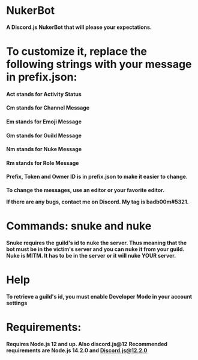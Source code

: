 # NukerBot
**A Discord.js NukerBot that will please your expectations.**

# To customize it, replace the following strings with your message in prefix.json:
#### Act stands for Activity Status
#### Cm stands for Channel Message
#### Em stands for Emoji Message
#### Gm stands for Guild Message
#### Nm stands for Nuke Message
#### Rm stands for Role Message
#### Prefix, Token and Owner ID is in prefix.json to make it easier to change.
**To change the messages, use an editor or your favorite editor.**

**If there are any bugs, contact me on Discord. My tag is badb00m#5321.**

# Commands: snuke and nuke
**Snuke requires the guild's id to nuke the server. Thus meaning that the bot must be in the victim's server and you can nuke it from your guild.**
**Nuke is MITM. It has to be in the server or it will nuke YOUR server.**

# Help
**To retrieve a guild's id, you must enable Developer Mode in your account settings**

# Requirements:
**Requires Node.js 12 and up. Also discord.js@12**
**Recommended requirements are Node.js 14.2.0 and Discord.js@12.2.0**

